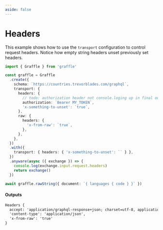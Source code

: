 ```yaml
---
aside: false
---
```


# Headers

This example shows how to use the `transport` configuration to control request headers. Notice how empty string headers unset previously set headers.

<!-- dprint-ignore-start -->
```ts twoslash
import { Graffle } from 'graffle'

const graffle = Graffle
  .create({
    schema: `https://countries.trevorblades.com/graphql`,
    transport: {
      headers: {
        // todo: authorization header not console.loging up in final output!
        authorization: `Bearer MY_TOKEN`,
        'x-something-to-unset': `true`,
      },
      raw: {
        headers: {
          'x-from-raw': `true`,
        },
      },
    },
  })
  .with({
    transport: { headers: { 'x-something-to-unset': `` } },
  })
  .anyware(async ({ exchange }) => {
    console.log(exchange.input.request.headers)
    return exchange()
  })

await graffle.rawString({ document: `{ languages { code } }` })
```
<!-- dprint-ignore-end -->

#### Outputs

<!-- dprint-ignore-start -->
```txt
Headers {
  accept: 'application/graphql-response+json; charset=utf-8, application/json; charset=utf-8',
  'content-type': 'application/json',
  'x-from-raw': 'true'
}
```
<!-- dprint-ignore-end -->
